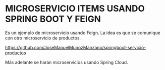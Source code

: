 # MICROSERVICIO ITEMS USANDO SPRING BOOT Y FEIGN
Es un ejemplo de microservicio usando Feign.
La idea es que se comunique con otro microservicio de productos.

https://github.com/JoseManuelMunozManzano/springboot-servicio-productos

Más adelante se harán microservicios usando Spring Cloud.